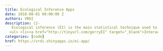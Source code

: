 ```yaml
---
title: Ecological Inference Apps
date: 2018-08-01 00:00:00 Z
authors: VRDI
description: |2-
   Ecological inference (EI) is the main statistical technique used to establish racially polarized voting (RPV). A team at the 2018 Voting Rights Data Institute created R Shiny apps making it possible for anyone to run an ecological inference analysis.
  <ul> <li><a href="http://tinyurl.com/gerryEI" target="_blank">Interactive introduction to EI</a></li> <li><a href="https://vrdi.shinyapps.io/ei-app/" target="_blank">2x2</a> tool, for two racial groups and two candidates;</li> <li><a href="https://vrdi.shinyapps.io/ei-app-RxC/" target="_blank">RxC</a> tool, for more groups and candidates.</li> </ul>
categories: [code]
href: https://vrdi.shinyapps.io/ei-app/
---
```

